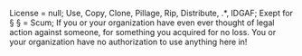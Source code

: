 License = null; Use, Copy, Clone, Pillage, Rip, Distribute, .*, IDGAF; Exept for §
    § = Scum; If you or your organization have even ever thought of legal action against someone, for something you acquired for no loss. You or your organization have no authorization to use anything here in!
